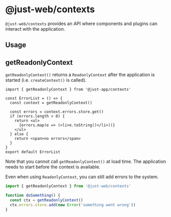 # @just-web/contexts

`@just-web/contexts` provides an API where components and plugins can interact with the application.

## Usage

## getReadonlyContext

`getReadonlyContext()` returns a `ReadonlyContext` after the application is started
(i.e. `createContext()` is called).

```tsx
import { getReadonlyContext } from '@just-app/contexts'

const ErrorList = () => {
  const context = getReadonlyContext()

  const errors = context.errors.store.get()
  if (errors.length > 0) {
    return <ul>
      {errors.map(e => (<li>e.toString()</li>))}
    </ul>
  } else {
    return <span>no errors</span>
  }
}
export default ErrorList
```

Note that you cannot call `getReadonlyContext()` at load time.
The application needs to start before the context is available.

Even when using `ReadonlyContext`, you can still add errors to the system.

```ts
import { getReadonlyContext } from '@just-web/contexts'

function doSomething() {
  const ctx = getReadonlyContext()
  ctx.errors.store.add(new Error('something went wrong'))
}
```
